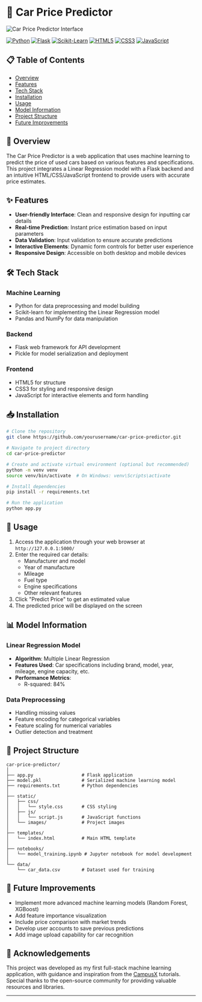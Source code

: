 # 🚗 Car Price Predictor

![Car Price Predictor Interface](https://github.com/user-attachments/assets/19f599c9-56ec-4f39-9bdd-09ba54e6431e)

[![Python](https://img.shields.io/badge/Python-3776AB?style=for-the-badge&logo=python&logoColor=white)](https://www.python.org/)
[![Flask](https://img.shields.io/badge/Flask-000000?style=for-the-badge&logo=flask&logoColor=white)](https://flask.palletsprojects.com/)
[![Scikit-Learn](https://img.shields.io/badge/scikit--learn-F7931E?style=for-the-badge&logo=scikit-learn&logoColor=white)](https://scikit-learn.org/)
[![HTML5](https://img.shields.io/badge/HTML5-E34F26?style=for-the-badge&logo=html5&logoColor=white)](https://developer.mozilla.org/en-US/docs/Web/HTML)
[![CSS3](https://img.shields.io/badge/CSS3-1572B6?style=for-the-badge&logo=css3&logoColor=white)](https://developer.mozilla.org/en-US/docs/Web/CSS)
[![JavaScript](https://img.shields.io/badge/JavaScript-F7DF1E?style=for-the-badge&logo=javascript&logoColor=black)](https://developer.mozilla.org/en-US/docs/Web/JavaScript)

## 📋 Table of Contents
- [Overview](#overview)
- [Features](#features)
- [Tech Stack](#tech-stack)
- [Installation](#installation)
- [Usage](#usage)
- [Model Information](#model-information)
- [Project Structure](#project-structure)
- [Future Improvements](#future-improvements)

## 🌟 Overview

The Car Price Predictor is a web application that uses machine learning to predict the price of used cars based on various features and specifications. This project integrates a Linear Regression model with a Flask backend and an intuitive HTML/CSS/JavaScript frontend to provide users with accurate price estimates.

## ✨ Features

- **User-friendly Interface**: Clean and responsive design for inputting car details
- **Real-time Prediction**: Instant price estimation based on input parameters
- **Data Validation**: Input validation to ensure accurate predictions
- **Interactive Elements**: Dynamic form controls for better user experience
- **Responsive Design**: Accessible on both desktop and mobile devices

## 🛠️ Tech Stack

### Machine Learning
- Python for data preprocessing and model building
- Scikit-learn for implementing the Linear Regression model
- Pandas and NumPy for data manipulation

### Backend
- Flask web framework for API development
- Pickle for model serialization and deployment

### Frontend
- HTML5 for structure
- CSS3 for styling and responsive design
- JavaScript for interactive elements and form handling

## 📥 Installation

```bash
# Clone the repository
git clone https://github.com/yourusername/car-price-predictor.git

# Navigate to project directory
cd car-price-predictor

# Create and activate virtual environment (optional but recommended)
python -m venv venv
source venv/bin/activate  # On Windows: venv\Scripts\activate

# Install dependencies
pip install -r requirements.txt

# Run the application
python app.py
```

## 🚀 Usage

1. Access the application through your web browser at `http://127.0.0.1:5000/`
2. Enter the required car details:
   - Manufacturer and model
   - Year of manufacture
   - Mileage
   - Fuel type
   - Engine specifications
   - Other relevant features
3. Click "Predict Price" to get an estimated value
4. The predicted price will be displayed on the screen

## 📊 Model Information

### Linear Regression Model
- **Algorithm**: Multiple Linear Regression
- **Features Used**: Car specifications including brand, model, year, mileage, engine capacity, etc.
- **Performance Metrics**:
  - R-squared: 84%

### Data Preprocessing
- Handling missing values
- Feature encoding for categorical variables
- Feature scaling for numerical variables
- Outlier detection and treatment

## 📁 Project Structure

```
car-price-predictor/
│
├── app.py                  # Flask application
├── model.pkl               # Serialized machine learning model
├── requirements.txt        # Python dependencies
│
├── static/
│   ├── css/
│   │   └── style.css       # CSS styling
│   ├── js/
│   │   └── script.js       # JavaScript functions
│   └── images/             # Project images
│
├── templates/
│   └── index.html          # Main HTML template
│
├── notebooks/
│   └── model_training.ipynb # Jupyter notebook for model development
│
└── data/
    └── car_data.csv        # Dataset used for training
```

## 🔮 Future Improvements

- Implement more advanced machine learning models (Random Forest, XGBoost)
- Add feature importance visualization
- Include price comparison with market trends
- Develop user accounts to save previous predictions
- Add image upload capability for car recognition

## 🙏 Acknowledgements

This project was developed as my first full-stack machine learning application, with guidance and inspiration from the [CampusX](https://github.com/campusx-official) tutorials. Special thanks to the open-source community for providing valuable resources and libraries.

---


